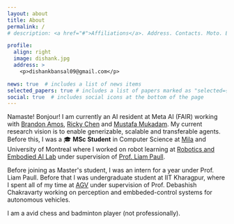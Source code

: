 ```yaml
---
layout: about
title: About
permalink: /
# description: <a href="#">Affiliations</a>. Address. Contacts. Moto. Etc.

profile:
  align: right
  image: dishank.jpg
  address: >
    <p>dishankbansal09@gmail.com</p>

news: true  # includes a list of news items
selected_papers: true # includes a list of papers marked as "selected={true}"
social: true  # includes social icons at the bottom of the page
---
```


Namaste! Bonjour! I am currently an AI resident at Meta AI (FAIR) working with [Brandon Amos](http://bamos.github.io/), [Ricky Chen](rtqichen.github.io) and [Mustafa Mukadam](https://www.mustafamukadam.com/). My current research vision is to enable generizable, scalable and transferable agents. Before this, I was a :mortar_board: **MSc Student** in Computer Science at [Mila](https://mila.quebec/en/) and University of Montreal where I worked on robot learning at [Robotics and Embodied AI Lab](https://montrealrobotics.ca/) under supervision of [Prof. Liam Paull](https://liampaull.ca/). 
    

Before joining as Master's student, I was an intern for a year under Prof. Liam Paull. Before that I was undergraduate student at IIT Kharagpur, where I spent all of my time
at [AGV](http://www.agv.iitkgp.ac.in/) under supervision of Prof. Debashish Chakravarty working on perception and embbeded-control systems for autonomous vehicles.

I am a avid chess and badminton player (not professionally).

<!-- Write your biography here. Tell the world about yourself. Link to your favorite [subreddit](http://reddit.com){:target="\_blank"}. You can put a picture in, too. The code is already in, just name your picture `prof_pic.jpg` and put it in the `img/` folder.

Link to your social media connections, too. This theme is set up to use [Font Awesome icons](http://fortawesome.github.io/Font-Awesome/){:target="\_blank"} and [Academicons](https://jpswalsh.github.io/academicons/){:target="\_blank"}, like the ones below. Add your Facebook, Twitter, LinkedIn, Google Scholar, or just disable all of them. -->
